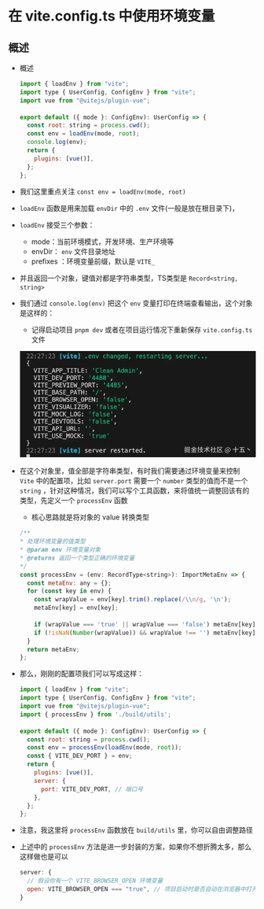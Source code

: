 # 在 vite.config.ts 中使用环境变量

## 概述

+ 概述

  ```js
  import { loadEnv } from "vite";
  import type { UserConfig, ConfigEnv } from "vite";
  import vue from "@vitejs/plugin-vue";

  export default ({ mode }: ConfigEnv): UserConfig => {
    const root: string = process.cwd();
    const env = loadEnv(mode, root);
    console.log(env);
    return {
      plugins: [vue()],
    };
  };
  ```

+ 我们这里重点关注 `const env = loadEnv(mode, root)`

+ `loadEnv` 函数是用来加载 `envDir` 中的 `.env` 文件(一般是放在根目录下)，

+ `loadEnv` 接受三个参数：

  + mode：当前环境模式，开发环境、生产环境等
  + envDir： `env` 文件目录地址
  + prefixes ：环境变量前缀，默认是 `VITE_`

+ 并且返回一个对象，键值对都是字符串类型，TS类型是 `Record<string, string>`

+ 我们通过 `console.log(env)` 把这个 `env` 变量打印在终端查看输出，这个对象是这样的：

  + 记得启动项目 `pnpm dev` 或者在项目运行情况下重新保存 `vite.config.ts` 文件

  ![alt text](<images/在 vite.config.ts 中使用环境变量.png>)

+ 在这个对象里，值全部是字符串类型，有时我们需要通过环境变量来控制 `Vite` 中的配置项，比如 `server.port` 需要一个 `number` 类型的值而不是一个 `string` ，针对这种情况，我们可以写个工具函数，来将值统一调整回该有的类型，先定义一个 `processEnv` 函数

  + 核心思路就是将对象的 value 转换类型

  ```js
  /**
  * 处理环境变量的值类型
  * @param env 环境变量对象
  * @returns 返回一个类型正确的环境变量
  */
  const processEnv = (env: RecordType<string>): ImportMetaEnv => {
    const metaEnv: any = {};
    for (const key in env) {
      const wrapValue = env[key].trim().replace(/\\n/g, '\n');
      metaEnv[key] = env[key];

      if (wrapValue === 'true' || wrapValue === 'false') metaEnv[key] = wrapValue === 'true';
      if (!isNaN(Number(wrapValue)) && wrapValue !== '') metaEnv[key] = Number(wrapValue);
    }
    return metaEnv;
  };
  ```

+ 那么，刚刚的配置项我们可以写成这样：

  ```js
  import { loadEnv } from "vite";
  import type { UserConfig, ConfigEnv } from "vite";
  import vue from "@vitejs/plugin-vue";
  import { processEnv } from './build/utils';

  export default ({ mode }: ConfigEnv): UserConfig => {
    const root: string = process.cwd();
    const env = processEnv(loadEnv(mode, root));
    const { VITE_DEV_PORT } = env;
    return {
      plugins: [vue()],
      server: {
        port: VITE_DEV_PORT, // 端口号
      },
    };
  };
  ```

+ 注意，我这里将 `processEnv` 函数放在 `build/utils` 里，你可以自由调整路径

+ 上述中的 `processEnv` 方法是进一步封装的方案，如果你不想折腾太多，那么这样做也是可以

  ```js
  server: {
    // 假设你有一个 VITE_BROWSER_OPEN 环境变量
    open: VITE_BROWSER_OPEN === "true", // 项目启动时是否自动在浏览器中打开应用程序
  }
  ```




